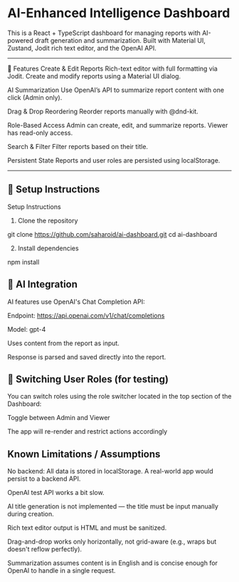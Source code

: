 # AI-Enhanced Intelligence Dashboard

This is a React + TypeScript dashboard for managing reports with AI-powered draft generation and summarization. Built with Material UI, Zustand, Jodit rich text editor, and the OpenAI API.

---

🧩 Features
Create & Edit Reports
Rich-text editor with full formatting via Jodit. Create and modify reports using a Material UI dialog.

AI Summarization
Use OpenAI’s API to summarize report content with one click (Admin only).

Drag & Drop Reordering
Reorder reports manually with @dnd-kit.

Role-Based Access
Admin can create, edit, and summarize reports.
Viewer has read-only access.

Search & Filter
Filter reports based on their title.

Persistent State
Reports and user roles are persisted using localStorage.

---

## 🚀 Setup Instructions

Setup Instructions

1. Clone the repository

git clone https://github.com/saharoid/ai-dashboard.git
cd ai-dashboard

2. Install dependencies

npm install

## 🤖 AI Integration

AI features use OpenAI's Chat Completion API:

Endpoint: https://api.openai.com/v1/chat/completions

Model: gpt-4

Uses content from the report as input.

Response is parsed and saved directly into the report.

## 👥 Switching User Roles (for testing)

You can switch roles using the role switcher located in the top section of the Dashboard:

Toggle between Admin and Viewer

The app will re-render and restrict actions accordingly

## Known Limitations / Assumptions

No backend: All data is stored in localStorage. A real-world app would persist to a backend API.

OpenAI test API works a bit slow.

AI title generation is not implemented — the title must be input manually during creation.

Rich text editor output is HTML and must be sanitized.

Drag-and-drop works only horizontally, not grid-aware (e.g., wraps but doesn't reflow perfectly).

Summarization assumes content is in English and is concise enough for OpenAI to handle in a single request.
